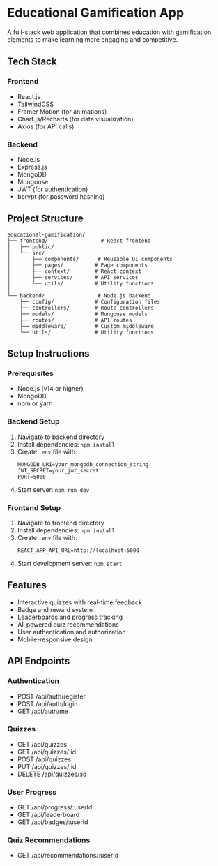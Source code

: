 # Educational Gamification App

A full-stack web application that combines education with gamification elements to make learning more engaging and competitive.

## Tech Stack

### Frontend
- React.js
- TailwindCSS
- Framer Motion (for animations)
- Chart.js/Recharts (for data visualization)
- Axios (for API calls)

### Backend
- Node.js
- Express.js
- MongoDB
- Mongoose
- JWT (for authentication)
- bcrypt (for password hashing)

## Project Structure

```
educational-gamification/
├── frontend/                 # React frontend
│   ├── public/
│   └── src/
│       ├── components/      # Reusable UI components
│       ├── pages/          # Page components
│       ├── context/        # React context
│       ├── services/       # API services
│       └── utils/          # Utility functions
│
└── backend/                 # Node.js backend
    ├── config/             # Configuration files
    ├── controllers/        # Route controllers
    ├── models/             # Mongoose models
    ├── routes/             # API routes
    ├── middleware/         # Custom middleware
    └── utils/              # Utility functions
```

## Setup Instructions

### Prerequisites
- Node.js (v14 or higher)
- MongoDB
- npm or yarn

### Backend Setup
1. Navigate to backend directory
2. Install dependencies: `npm install`
3. Create `.env` file with:
   ```
   MONGODB_URI=your_mongodb_connection_string
   JWT_SECRET=your_jwt_secret
   PORT=5000
   ```
4. Start server: `npm run dev`

### Frontend Setup
1. Navigate to frontend directory
2. Install dependencies: `npm install`
3. Create `.env` file with:
   ```
   REACT_APP_API_URL=http://localhost:5000
   ```
4. Start development server: `npm start`

## Features
- Interactive quizzes with real-time feedback
- Badge and reward system
- Leaderboards and progress tracking
- AI-powered quiz recommendations
- User authentication and authorization
- Mobile-responsive design

## API Endpoints

### Authentication
- POST /api/auth/register
- POST /api/auth/login
- GET /api/auth/me

### Quizzes
- GET /api/quizzes
- GET /api/quizzes/:id
- POST /api/quizzes
- PUT /api/quizzes/:id
- DELETE /api/quizzes/:id

### User Progress
- GET /api/progress/:userId
- GET /api/leaderboard
- GET /api/badges/:userId

### Quiz Recommendations
- GET /api/recommendations/:userId 